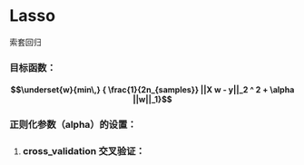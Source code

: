 # Lasso

索套回归

### 目标函数：

#### $$\underset{w}{min\,} { \frac{1}{2n_{samples}} ||X w - y||_2 ^ 2 + \alpha ||w||_1}$$

### 正则化参数（alpha）的设置：

1. ### cross\_validation 交叉验证：



